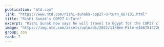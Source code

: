 ```yaml
---
publication: "ntd.com"
link: "https://www.ntd.com/rishi-sunaks-cop27-u-turn_867101.html"
title: "Rishi Sunak's COP27 U-Turn"
excerpt: "Rishi Sunak now says he will travel to Egypt for the COP27 climate summit. World leaders and climate ..."
image: "https://img.ntd.com/assets/uploads/2022/11/Ben-Pile-e1667514726355.jpg"
group: con
rank: 7
---
```

